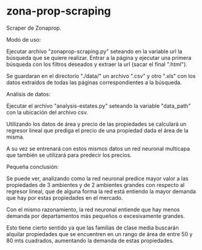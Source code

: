 # zona-prop-scraping

Scraper de Zonaprop.

Modo de uso:

Ejecutar archivo "zonaprop-scraping.py" seteando en la variable url la búsqueda que se quiere realizar. Entrar a la página y ejecutar una primera búsqueda con los filtros deseados y extraer la url (sacar el final ".html").

Se guardaran en el directorio "./data/" un archivo ".csv" y otro ".xls" con los datos extraídos de todas las páginas correspondientes a la búsqueda.

Análisis de datos:

Ejecutar el archivo "analysis-estates.py" seteando la variable "data_path" con la ubicación del archivo csv.

Utilizando los datos de área y precio de las propiedades se calculará un regresor lineal que prediga el precio de una propiedad dada el área de la misma.

A su vez se entrenará con estos mismos datos un red neuronal multicapa que también se utilizará para predecir los precios.

Pequeña conclusión:

Se puede ver, analizando como la red neuronal predice mayor valor a las propiedades de 3 ambientes y de 2 ambientes grandes con respecto al regresor lineal, que de alguna forma la red está entiendo la mayor demanda que hay por estas propiedades en el mercado.

Con el mismo razonamiento, la red neuronal entiende que hay menos demanda por departamentos más pequeños o excesivamente grandes.

Esto tiene cierto sentido ya que las familias de clase media buscarán alquilar propiedades que se encuentren en un rango de área de entre 50 y 80 mts cuadrados, aumentando la demanda de estas propiedades.
